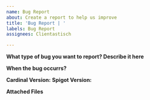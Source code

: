 ```yaml
---
name: Bug Report
about: Create a report to help us improve
title: 'Bug Report | '
labels: Bug Report
assignees: Clientastisch

---
```


**What type of bug you want to report? Describe it here**



**When the bug occurrs?**



**Cardinal Version:**
**Spigot Version:**


**Attached Files**
